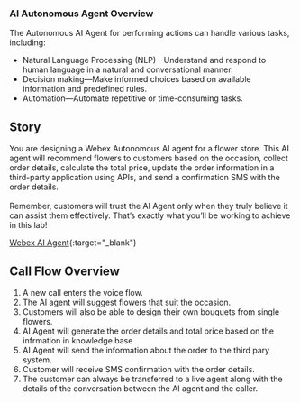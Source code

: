 ### AI Autonomous Agent Overview

The Autonomous AI Agent for performing actions can handle various tasks, including:

  - Natural Language Processing (NLP)—Understand and respond to human language in a natural and conversational manner.
  - Decision making—Make informed choices based on available information and predefined rules.
  - Automation—Automate repetitive or time-consuming tasks.
</details>


## Story

You are designing a Webex Autonomous AI agent for a flower store. This AI agent will recommend flowers to customers based on the occasion, collect order details, calculate the total price, update the order information in a third-party application using APIs, and send a confirmation SMS with the order details.</br></br>
Remember, customers will trust the AI Agent only when they truly believe it can assist them effectively. That’s exactly what you’ll be working to achieve in this lab!

[Webex AI Agent](https://blog.webex.com/customer-experience/announcing-general-availability-of-webex-ai-agent-paving-way-new-era-cx/){:target="_blank"}

## Call Flow Overview

1. A new call enters the voice flow. </br>
2. The AI agent will suggest flowers that suit the occasion.</br>
3. Customers will also be able to design their own bouquets from single flowers.</br>
4. AI Agent will generate the order details and total price based on the infrmation in knowledge base</br>
5. AI Agent will send the information about the order to the third pary system. </br>
6. Customer will receive SMS confirmation with the order details. </br>
7. The customer can always be transferred to a live agent along with the details of the conversation between the AI agent and the caller.</br>